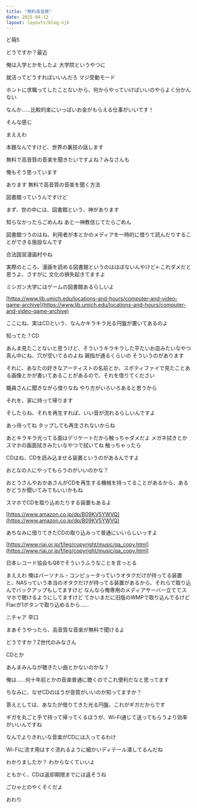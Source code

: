 ```yaml
---
title: "無料高音質"
date: 2025-04-12
layout: layouts/blog.njk
---
```


ど萌5

どうですか？最近

俺は入学とかをしたよ 大学院というやつに

就活ってどうすればいいんだろ マジ受動モード

ホントに求職ってしたことないから、何からやっていけばいいのやらよく分かんない

なんか……比較的楽にいっぱいお金がもらえる仕事がいいです！

そんな感じ

まええわ

本題なんですけど、世界の裏技の話します

無料で高音質の音楽を聞きたいですよね？みなさんも

俺もそう思っています

あります 無料で高音質の音楽を聞く方法

図書館っていうんですけど

まず、世の中には、図書館という、神があります

知らなかったらごめんね あと一神教信じてたらごめん

図書館つうのはね、利用者が本とかのメディアを一時的に借りて読んだりすることができる施設なんです

合法国営漫画村やね

実際のところ、漫画を読める図書館というのはほぼないんやけど←これダメだと思うよ、さすがに 文化の損失起きてますよ

ミシガン大学にはゲームの図書館あるらしいよ

[https://www.lib.umich.edu/locations-and-hours/computer-and-video-game-archive](https://www.lib.umich.edu/locations-and-hours/computer-and-video-game-archive)

ここにね、実はCDという、なんかキラキラ光る円盤が置いてあるのよ

知ってた？CD

あんま見たことないと思うけど、そういうキラキラした平たいお皿みたいなやつ 真ん中にね、穴が空いてるのよね 親指が通るくらいの そういうのがあります

それに、あなたの好きなアーティストの名前とか、スポティファイで見たことある画像とかが書いてあることがあるので、それを借りてください 

職員さんに聞きながら借りなね やり方がいろいろあると思うから

それを、家に持って帰ります

そしたらね、それを再生すれば、いい音が流れるらしいんですよ

あっ待ってね タップしても再生されないからね

あとキラキラ光ってる面はデリケートだから触っちゃダメだよ メガネ拭きとかスマホの画面拭きみたいなやつで拭いてね 触っちゃったら

CDはね、CDを読み込ませる装置というのがあるんですよ

おとなの人にやってもらうのがいいのかな？

おとうさんやおかあさんがCDを再生する機械を持ってることがあるから、あるかどうか聞いてみてもいいかもね

スマホでCDを取り込めたりする装置もあるよ

[https://www.amazon.co.jp/dp/B09KV5YWVQ](https://www.amazon.co.jp/dp/B09KV5YWVQ)

あちなみに借りてきたCDの取り込みって普通にいいらしいっすよ

[https://www.riaj.or.jp/f/leg/copyright/music/qa_copy.html](https://www.riaj.or.jp/f/leg/copyright/music/qa_copy.html)

日本レコード協会もQ8でそういうふうなことを言っとる

まええわ 俺はパーソナル・コンピュータっていうオタクだけが持ってる装置と、NASっていう本当のオタクだけが持ってる装置があるから、それらで取り込んでバックアップもしてますけど なんなら俺専用のメディアサーバー立ててスマホで聴けるようにしてますけど てかいまだに旧版のWMPで取り込んでるけど Flacが1ボタンで取り込めるから……

ニチャア 早口

まあそうやったら、高音質な音楽が無料で聞けるよ

どうですか？Z世代のみなさん

CDとか

あんまみんなが聴きたい曲とかないのかな？

俺は……何十年前とかの音楽普通に聴くのでこれ便利だなと思ってます

ちなみに、なぜCDのほうが音質がいいのか知ってますか？

答えとしては、あなたが借りてきた光る円盤、これがギガだからです

ギガを丸ごと手で持って帰ってくるほうが、Wi-Fi通じて送ってもらうより効率がいいんですね

なんでよりきれいな音楽がCDには入ってるわけ

Wi-Fiに流す用はすぐ流れるように細かいディテール潰してるんだね

わかりましたか？ わからなくていいよ

ともかく、CDは返却期限までには返そうね

ごひゃとのやくそくだよ

おわり
